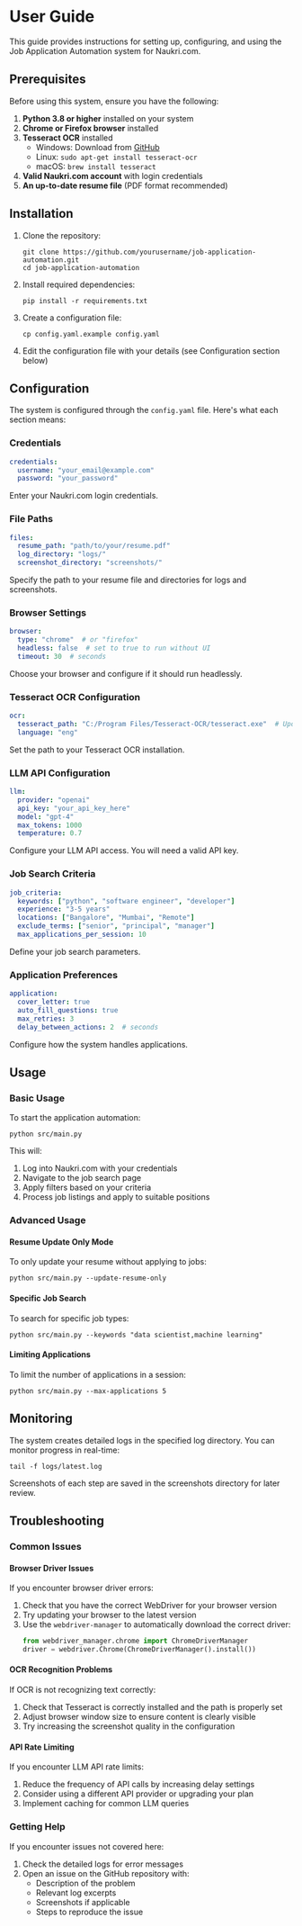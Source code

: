 # User Guide

This guide provides instructions for setting up, configuring, and using the Job Application Automation system for Naukri.com.

## Prerequisites

Before using this system, ensure you have the following:

1. **Python 3.8 or higher** installed on your system
2. **Chrome or Firefox browser** installed
3. **Tesseract OCR** installed
   - Windows: Download from [GitHub](https://github.com/UB-Mannheim/tesseract/wiki)
   - Linux: `sudo apt-get install tesseract-ocr`
   - macOS: `brew install tesseract`
4. **Valid Naukri.com account** with login credentials
5. **An up-to-date resume file** (PDF format recommended)

## Installation

1. Clone the repository:
   ```
   git clone https://github.com/yourusername/job-application-automation.git
   cd job-application-automation
   ```

2. Install required dependencies:
   ```
   pip install -r requirements.txt
   ```

3. Create a configuration file:
   ```
   cp config.yaml.example config.yaml
   ```

4. Edit the configuration file with your details (see Configuration section below)

## Configuration

The system is configured through the `config.yaml` file. Here's what each section means:

### Credentials
```yaml
credentials:
  username: "your_email@example.com"
  password: "your_password"
```
Enter your Naukri.com login credentials.

### File Paths
```yaml
files:
  resume_path: "path/to/your/resume.pdf"
  log_directory: "logs/"
  screenshot_directory: "screenshots/"
```
Specify the path to your resume file and directories for logs and screenshots.

### Browser Settings
```yaml
browser:
  type: "chrome"  # or "firefox"
  headless: false  # set to true to run without UI
  timeout: 30  # seconds
```
Choose your browser and configure if it should run headlessly.

### Tesseract OCR Configuration
```yaml
ocr:
  tesseract_path: "C:/Program Files/Tesseract-OCR/tesseract.exe"  # Update with your path
  language: "eng"
```
Set the path to your Tesseract OCR installation.

### LLM API Configuration
```yaml
llm:
  provider: "openai"
  api_key: "your_api_key_here"
  model: "gpt-4"
  max_tokens: 1000
  temperature: 0.7
```
Configure your LLM API access. You will need a valid API key.

### Job Search Criteria
```yaml
job_criteria:
  keywords: ["python", "software engineer", "developer"]
  experience: "3-5 years"
  locations: ["Bangalore", "Mumbai", "Remote"]
  exclude_terms: ["senior", "principal", "manager"]
  max_applications_per_session: 10
```
Define your job search parameters.

### Application Preferences
```yaml
application:
  cover_letter: true
  auto_fill_questions: true
  max_retries: 3
  delay_between_actions: 2  # seconds
```
Configure how the system handles applications.

## Usage

### Basic Usage

To start the application automation:

```
python src/main.py
```

This will:
1. Log into Naukri.com with your credentials
2. Navigate to the job search page
3. Apply filters based on your criteria
4. Process job listings and apply to suitable positions

### Advanced Usage

#### Resume Update Only Mode

To only update your resume without applying to jobs:

```
python src/main.py --update-resume-only
```

#### Specific Job Search

To search for specific job types:

```
python src/main.py --keywords "data scientist,machine learning"
```

#### Limiting Applications

To limit the number of applications in a session:

```
python src/main.py --max-applications 5
```

## Monitoring

The system creates detailed logs in the specified log directory. You can monitor progress in real-time:

```
tail -f logs/latest.log
```

Screenshots of each step are saved in the screenshots directory for later review.

## Troubleshooting

### Common Issues

#### Browser Driver Issues

If you encounter browser driver errors:

1. Check that you have the correct WebDriver for your browser version
2. Try updating your browser to the latest version
3. Use the `webdriver-manager` to automatically download the correct driver:
   ```python
   from webdriver_manager.chrome import ChromeDriverManager
   driver = webdriver.Chrome(ChromeDriverManager().install())
   ```

#### OCR Recognition Problems

If OCR is not recognizing text correctly:

1. Check that Tesseract is correctly installed and the path is properly set
2. Adjust browser window size to ensure content is clearly visible
3. Try increasing the screenshot quality in the configuration

#### API Rate Limiting

If you encounter LLM API rate limits:

1. Reduce the frequency of API calls by increasing delay settings
2. Consider using a different API provider or upgrading your plan
3. Implement caching for common LLM queries

### Getting Help

If you encounter issues not covered here:

1. Check the detailed logs for error messages
2. Open an issue on the GitHub repository with:
   - Description of the problem
   - Relevant log excerpts
   - Screenshots if applicable
   - Steps to reproduce the issue 